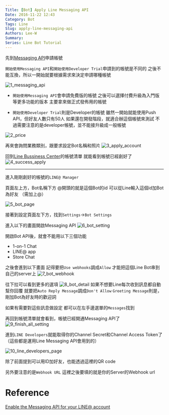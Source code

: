 ```yaml
---
Title: [Bot] Apply Line Messaging API
Date: 2016-11-22 12:43
Category: Bot
Tags: Line
Slug: apply-line-messaging-api
Authors: Lee-W
Summary: 
Series: Line Bot Tutorial
---
```


先到[Messaging API](https://business.line.me/zh-hant/services/bot)申請帳號

`開始使用Messaging API`和`開始使用Developer Trial`申請到的帳號是不同的
之後不能互換，所以一開始就要根據需求來決定申請哪種帳號

<!--more-->
![1_messaging_api](http://i.imgur.com/3i3O1wO.png)

- `開始使用Messaging API`會申請免費版的帳號
  之後可以選擇付費升級為入門版等更多功能的版本
  主要拿來做正式發佈用的帳號

- `開始使用Developer Trial`則是Developer的帳號
  雖然一開始就能使用Push API，但好友人數只有50人
  如果還在開發階段，就適合辦這個帳號來測試
  不過需要注意的是developer帳號，並不能接升級成一般帳號

![2_price](http://i.imgur.com/FmTjOBH.png)

再來會詢問業務類別，跟要求設定Bot名稱和照片
![3_apply_account](http://i.imgur.com/VdCT8JX.png)
 
回到[Line Bussiness Center](https://business.line.me/zh-hant/)的帳號清單
就能看到帳號已經創好了
![4_success_apply](http://i.imgur.com/4ViJbIR.png)

---
進入剛剛創好的帳號的`LINE@ Manager`

頁面左上方，Bot名稱下方
@開頭的就是這個Bot的id
可以從Line輸入這個id加Bot為好友 （需加上@）

![5_bot_page](http://i.imgur.com/8DC4TSG.png)

接著到設定頁面左下方，找到`Settings`->`Bot Settings`

進入以下的畫面開啟Messaging API
![6_bot_setting](http://i.imgur.com/BtaSwa5.png)

開啟Bot API後，就會不能用以下三個功能
- 1-on-1 Chat
- LINE@ app
- Store Chat


之後會進到以下畫面
記得要把`Use webhooks`調成`Allow`
才能把這個Line Bot串到自己的server上
![7_bot_webhook](http://i.imgur.com/yqpw3x7.png)

往下拉可以看到更多的選項
![8_bot_detail](http://i.imgur.com/nKegbk6.png)
如果不想要Line每次收到訊息都自動幫你回覆
就要把`Auto Reply Message`調成`Don't Allow`
`Greeting Message`則是，剛加Bot為好友時的歡迎詞

如果有需要對這些訊息做設定
都可以在左手邊選單的`Messages`找到

再回到帳號清單就會看到，帳號已經開通Messaging API了
![9_finish_all_setting](http://i.imgur.com/io9LuHs.png)


進到`LINE Developers`就能取得你的Channel Secret和Channel Access Token了
（這些都是運用Line Messaging API會用到的）

![10_line_developers_page](http://i.imgur.com/cl8k3Mh.png)

除了前面提到可以用ID加好友，也能透過這裡的QR code

另外要注意的是`Webhook URL`
這裡之後要填的就是你的Server的Webhook url

# Reference
[Enable the Messaging API for your LINE@ account](https://developers.line.me/messaging-api/getting-started#apply_messagingapi)